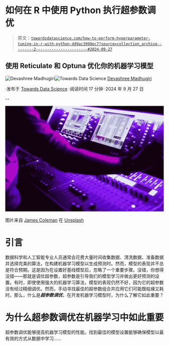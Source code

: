 # 如何在 R 中使用 Python 执行超参数调优

> 原文：[`towardsdatascience.com/how-to-perform-hyperparameter-tuning-in-r-with-python-dd9ac3998ec7?source=collection_archive---------2-----------------------#2024-09-27`](https://towardsdatascience.com/how-to-perform-hyperparameter-tuning-in-r-with-python-dd9ac3998ec7?source=collection_archive---------2-----------------------#2024-09-27)

## 使用 Reticulate 和 Optuna 优化你的机器学习模型

[](https://devashree-madhugiri.medium.com/?source=post_page---byline--dd9ac3998ec7--------------------------------)![Devashree Madhugiri](https://devashree-madhugiri.medium.com/?source=post_page---byline--dd9ac3998ec7--------------------------------)[](https://towardsdatascience.com/?source=post_page---byline--dd9ac3998ec7--------------------------------)![Towards Data Science](https://towardsdatascience.com/?source=post_page---byline--dd9ac3998ec7--------------------------------) [Devashree Madhugiri](https://devashree-madhugiri.medium.com/?source=post_page---byline--dd9ac3998ec7--------------------------------)

·发布于 [Towards Data Science](https://towardsdatascience.com/?source=post_page---byline--dd9ac3998ec7--------------------------------) ·阅读时间 17 分钟 ·2024 年 9 月 27 日

--

![](img/2962411eb2e4f07e1b6a844ed28d307c.png)

图片来自 [James Coleman](https://unsplash.com/@jhc?utm_source=medium&utm_medium=referral) 在 [Unsplash](https://unsplash.com/?utm_source=medium&utm_medium=referral)

# 引言

数据科学和人工智能专业人员通常会花费大量时间收集数据、清洗数据、准备数据并选择完美的算法，在构建机器学习模型以生成预测时。然而，模型的表现并不总是符合预期。这是因为在设置好基线模型后，忽略了一个重要步骤。没错，你想得没错——那就是调优超参数，超参数是引导我们的模型学习并做出更好预测的设置。有时，即使使用强大的机器学习算法，模型的表现仍然不好，因为它的超参数没有经过精细调优。然而，手动寻找最佳的超参数组合并应用它们可能既枯燥又耗时。那么，什么是***超参数调优***，在开发机器学习模型时，为什么了解它如此重要？

# 为什么超参数调优在机器学习中如此重要

超参数调优能够提高机器学习模型的性能。找到最佳的模型设置能够确保模型以最有效的方式从数据中学习……
